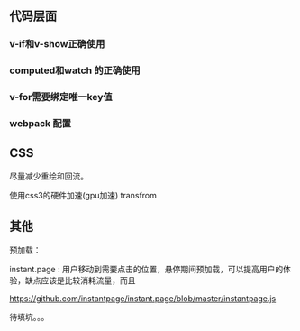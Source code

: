 ## 代码层面

### v-if和v-show正确使用

### computed和watch 的正确使用

### v-for需要绑定唯一key值











### webpack 配置





## CSS

尽量减少重绘和回流。

使用css3的硬件加速(gpu加速)    transfrom



## 其他

预加载：

instant.page : 用户移动到需要点击的位置，悬停期间预加载，可以提高用户的体验，缺点应该是比较消耗流量，而且

https://github.com/instantpage/instant.page/blob/master/instantpage.js

待填坑。。。
